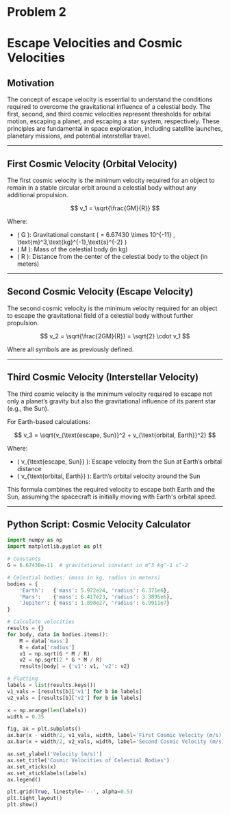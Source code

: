 # Problem 2
# Escape Velocities and Cosmic Velocities

## Motivation

The concept of escape velocity is essential to understand the conditions required to overcome the gravitational influence of a celestial body. The first, second, and third cosmic velocities represent thresholds for orbital motion, escaping a planet, and escaping a star system, respectively. These principles are fundamental in space exploration, including satellite launches, planetary missions, and potential interstellar travel.

---

## First Cosmic Velocity (Orbital Velocity)

The first cosmic velocity is the minimum velocity required for an object to remain in a stable circular orbit around a celestial body without any additional propulsion.

$$
v_1 = \sqrt{\frac{GM}{R}}
$$

Where:

- \( G \): Gravitational constant \( = 6.67430 \times 10^{-11} \, \text{m}^3\,\text{kg}^{-1}\,\text{s}^{-2} \)
- \( M \): Mass of the celestial body (in kg)
- \( R \): Distance from the center of the celestial body to the object (in meters)

---

## Second Cosmic Velocity (Escape Velocity)

The second cosmic velocity is the minimum velocity required for an object to escape the gravitational field of a celestial body without further propulsion.

$$
v_2 = \sqrt{\frac{2GM}{R}} = \sqrt{2} \cdot v_1
$$

Where all symbols are as previously defined.

---

## Third Cosmic Velocity (Interstellar Velocity)

The third cosmic velocity is the minimum velocity required to escape not only a planet’s gravity but also the gravitational influence of its parent star (e.g., the Sun).

For Earth-based calculations:

$$
v_3 = \sqrt{v_{\text{escape, Sun}}^2 + v_{\text{orbital, Earth}}^2}
$$

Where:

- \( v_{\text{escape, Sun}} \): Escape velocity from the Sun at Earth’s orbital distance
- \( v_{\text{orbital, Earth}} \): Earth’s orbital velocity around the Sun

This formula combines the required velocity to escape both Earth and the Sun, assuming the spacecraft is initially moving with Earth's orbital speed.

---

## Python Script: Cosmic Velocity Calculator

```python
import numpy as np
import matplotlib.pyplot as plt

# Constants
G = 6.67430e-11  # gravitational constant in m^3 kg^-1 s^-2

# Celestial bodies: (mass in kg, radius in meters)
bodies = {
    'Earth':   {'mass': 5.972e24, 'radius': 6.371e6},
    'Mars':    {'mass': 6.417e23, 'radius': 3.3895e6},
    'Jupiter': {'mass': 1.898e27, 'radius': 6.9911e7}
}

# Calculate velocities
results = {}
for body, data in bodies.items():
    M = data['mass']
    R = data['radius']
    v1 = np.sqrt(G * M / R)
    v2 = np.sqrt(2 * G * M / R)
    results[body] = {'v1': v1, 'v2': v2}

# Plotting
labels = list(results.keys())
v1_vals = [results[b]['v1'] for b in labels]
v2_vals = [results[b]['v2'] for b in labels]

x = np.arange(len(labels))
width = 0.35

fig, ax = plt.subplots()
ax.bar(x - width/2, v1_vals, width, label='First Cosmic Velocity (m/s)')
ax.bar(x + width/2, v2_vals, width, label='Second Cosmic Velocity (m/s)')

ax.set_ylabel('Velocity (m/s)')
ax.set_title('Cosmic Velocities of Celestial Bodies')
ax.set_xticks(x)
ax.set_xticklabels(labels)
ax.legend()

plt.grid(True, linestyle='--', alpha=0.5)
plt.tight_layout()
plt.show()
```
